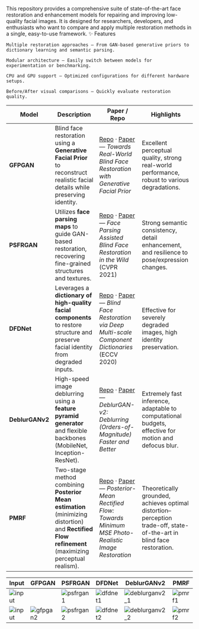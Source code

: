 This repository provides a comprehensive suite of state-of-the-art face restoration and enhancement models for repairing and improving low-quality facial images. It is designed for researchers, developers, and enthusiasts who want to compare and apply multiple restoration methods in a single, easy-to-use framework.
✨ Features

    Multiple restoration approaches — From GAN-based generative priors to dictionary learning and semantic parsing.
    
    Modular architecture — Easily switch between models for experimentation or benchmarking.
    
    CPU and GPU support — Optimized configurations for different hardware setups.
    
    Before/After visual comparisons — Quickly evaluate restoration quality.


| Model           | Description                                                                                                                                         | Paper / Repo                                                                                                                                                                   | Highlights                                                                                                            |
| --------------- | --------------------------------------------------------------------------------------------------------------------------------------------------- | ------------------------------------------------------------------------------------------------------------------------------------------------------------------------------ | --------------------------------------------------------------------------------------------------------------------- |
| **GFPGAN**      | Blind face restoration using a **Generative Facial Prior** to reconstruct realistic facial details while preserving identity.                       | [Repo](https://github.com/TencentARC/GFPGAN) · [Paper](https://arxiv.org/abs/2101.04061) — *Towards Real-World Blind Face Restoration with Generative Facial Prior*            | Excellent perceptual quality, strong real-world performance, robust to various degradations.                          |
| **PSFRGAN**     | Utilizes **face parsing maps** to guide GAN-based restoration, recovering fine-grained structures and textures.                                     | [Repo](https://github.com/chaofengc/PSFRGAN) · [Paper](https://arxiv.org/pdf/2009.08709) — *Face Parsing Assisted Blind Face Restoration in the Wild* (CVPR 2021)              | Strong semantic consistency, detail enhancement, and resilience to pose/expression changes.                           |
| **DFDNet**      | Leverages a **dictionary of high-quality facial components** to restore structure and preserve facial identity from degraded inputs.                | [Repo](https://github.com/csxmli2016/DFDNet) · [Paper](https://arxiv.org/pdf/2009.08709) — *Blind Face Restoration via Deep Multi-scale Component Dictionaries* (ECCV 2020)    | Effective for severely degraded images, high identity preservation.                                                   |
| **DeblurGANv2** | High-speed image deblurring using a **feature pyramid generator** and flexible backbones (MobileNet, Inception-ResNet).                             | [Repo](https://github.com/VITA-Group/DeblurGANv2) · [Paper](https://arxiv.org/abs/1908.03826) — *DeblurGAN-v2: Deblurring (Orders-of-Magnitude) Faster and Better*             | Extremely fast inference, adaptable to computational budgets, effective for motion and defocus blur.                  |
| **PMRF**        | Two-stage method combining **Posterior Mean estimation** (minimizing distortion) and **Rectified Flow refinement** (maximizing perceptual realism). | [Repo](https://github.com/ohayonguy/PMRF) · [Paper](https://arxiv.org/abs/2410.00418) — *Posterior-Mean Rectified Flow: Towards Minimum MSE Photo-Realistic Image Restoration* | Theoretically grounded, achieves optimal distortion–perception trade-off, state-of-the-art in blind face restoration. |








| Input                       | GFPGAN                         | PSFRGAN                          | DFDNet                         | DeblurGANv2                                 | PMRF                       |
| --------------------------- | ------------------------------ | -------------------------------- | ------------------------------ | ------------------------------------------- | -------------------------- |
| ![input]() | | ![psfrgan1](images/psfrgan1.jpg) | ![dfdnet1](images/dfdnet1.jpg) | ![deblurganv2\_1](images/deblurganv2_1.jpg) | ![pmrf1](images/pmrf1.jpg) |
| ![input](images/input2.jpg) | ![gfpgan2](images/gfpgan2.jpg) | ![psfrgan2](images/psfrgan2.jpg) | ![dfdnet2](images/dfdnet2.jpg) | ![deblurganv2\_2](images/deblurganv2_2.jpg) | ![pmrf2](images/pmrf2.jpg) |
